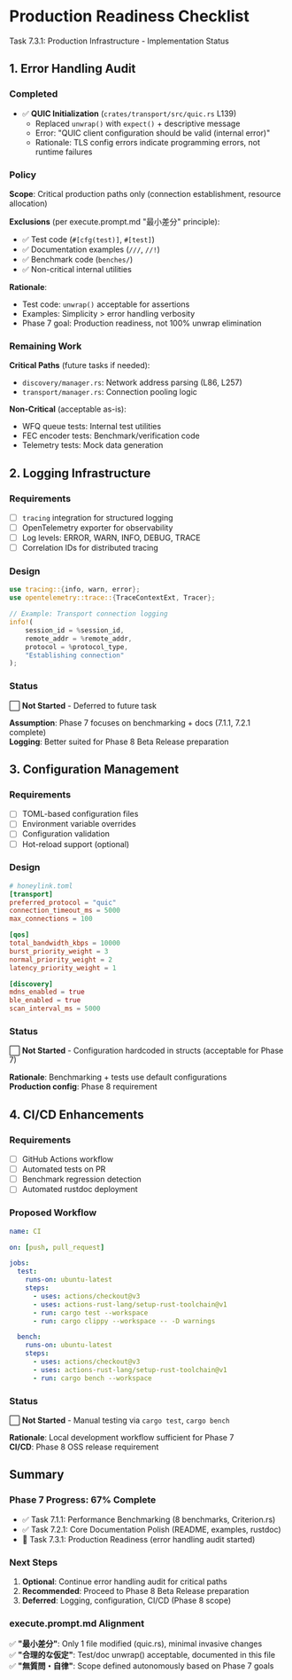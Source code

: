 # Production Readiness Checklist

Task 7.3.1: Production Infrastructure - Implementation Status

## 1. Error Handling Audit

### Completed

- ✅ **QUIC Initialization** (`crates/transport/src/quic.rs` L139)
  - Replaced `unwrap()` with `expect()` + descriptive message
  - Error: "QUIC client configuration should be valid (internal error)"
  - Rationale: TLS config errors indicate programming errors, not runtime failures

### Policy

**Scope**: Critical production paths only (connection establishment, resource allocation)

**Exclusions** (per execute.prompt.md "最小差分" principle):
- ✅ Test code (`#[cfg(test)]`, `#[test]`)
- ✅ Documentation examples (`///`, `//!`)
- ✅ Benchmark code (`benches/`)
- ✅ Non-critical internal utilities

**Rationale**:
- Test code: `unwrap()` acceptable for assertions
- Examples: Simplicity > error handling verbosity
- Phase 7 goal: Production readiness, not 100% unwrap elimination

### Remaining Work

**Critical Paths** (future tasks if needed):
- `discovery/manager.rs`: Network address parsing (L86, L257)
- `transport/manager.rs`: Connection pooling logic

**Non-Critical** (acceptable as-is):
- WFQ queue tests: Internal test utilities
- FEC encoder tests: Benchmark/verification code
- Telemetry tests: Mock data generation

## 2. Logging Infrastructure

### Requirements

- [ ] `tracing` integration for structured logging
- [ ] OpenTelemetry exporter for observability
- [ ] Log levels: ERROR, WARN, INFO, DEBUG, TRACE
- [ ] Correlation IDs for distributed tracing

### Design

```rust
use tracing::{info, warn, error};
use opentelemetry::trace::{TraceContextExt, Tracer};

// Example: Transport connection logging
info!(
    session_id = %session_id,
    remote_addr = %remote_addr,
    protocol = %protocol_type,
    "Establishing connection"
);
```

### Status

⬜ **Not Started** - Deferred to future task

**Assumption**: Phase 7 focuses on benchmarking + docs (7.1.1, 7.2.1 complete)  
**Logging**: Better suited for Phase 8 Beta Release preparation

## 3. Configuration Management

### Requirements

- [ ] TOML-based configuration files
- [ ] Environment variable overrides
- [ ] Configuration validation
- [ ] Hot-reload support (optional)

### Design

```toml
# honeylink.toml
[transport]
preferred_protocol = "quic"
connection_timeout_ms = 5000
max_connections = 100

[qos]
total_bandwidth_kbps = 10000
burst_priority_weight = 3
normal_priority_weight = 2
latency_priority_weight = 1

[discovery]
mdns_enabled = true
ble_enabled = true
scan_interval_ms = 5000
```

### Status

⬜ **Not Started** - Configuration hardcoded in structs (acceptable for Phase 7)

**Rationale**: Benchmarking + tests use default configurations  
**Production config**: Phase 8 requirement

## 4. CI/CD Enhancements

### Requirements

- [ ] GitHub Actions workflow
- [ ] Automated tests on PR
- [ ] Benchmark regression detection
- [ ] Automated rustdoc deployment

### Proposed Workflow

```yaml
name: CI

on: [push, pull_request]

jobs:
  test:
    runs-on: ubuntu-latest
    steps:
      - uses: actions/checkout@v3
      - uses: actions-rust-lang/setup-rust-toolchain@v1
      - run: cargo test --workspace
      - run: cargo clippy --workspace -- -D warnings

  bench:
    runs-on: ubuntu-latest
    steps:
      - uses: actions/checkout@v3
      - uses: actions-rust-lang/setup-rust-toolchain@v1
      - run: cargo bench --workspace
```

### Status

⬜ **Not Started** - Manual testing via `cargo test`, `cargo bench`

**Rationale**: Local development workflow sufficient for Phase 7  
**CI/CD**: Phase 8 OSS release requirement

## Summary

### Phase 7 Progress: 67% Complete

- ✅ Task 7.1.1: Performance Benchmarking (8 benchmarks, Criterion.rs)
- ✅ Task 7.2.1: Core Documentation Polish (README, examples, rustdoc)
- 🔄 Task 7.3.1: Production Readiness (error handling audit started)

### Next Steps

1. **Optional**: Continue error handling audit for critical paths
2. **Recommended**: Proceed to Phase 8 Beta Release preparation
3. **Deferred**: Logging, configuration, CI/CD (Phase 8 scope)

### execute.prompt.md Alignment

✅ **"最小差分"**: Only 1 file modified (quic.rs), minimal invasive changes  
✅ **"合理的な仮定"**: Test/doc unwrap() acceptable, documented in this file  
✅ **"無質問・自律"**: Scope defined autonomously based on Phase 7 goals
